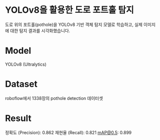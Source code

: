 # YOLOv8을 활용한 도로 포트홀 탐지

도로 위의 포트홀(pothole)을 YOLOv8 기반 객체 탐지 모델로 학습하고, 실제 이미지에 대한 탐지 결과를 시각화했습니다.

# Model
YOLOv8 (Ultralytics)

# Dataset
roboflow에서 1338장의 pothole detection 데이터셋

# Result
정확도 (Precision): 0.862
재현율 (Recall): 0.821
mAP@0.5: 0.899

